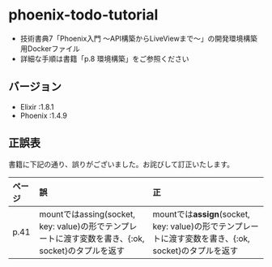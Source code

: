 # phoenix-todo-tutorial

- 技術書典7「Phoenix入門 〜API構築からLiveViewまで〜」の開発環境構築用Dockerファイル
- 詳細な手順は書籍「p.8 環境構築」をご参照ください

## バージョン

- Elixir  :1.8.1
- Phoenix :1.4.9

## 正誤表

書籍に下記の通り、誤りがございました。お詫びして訂正いたします。

ページ | 誤 | 正
:-- | :-- | :--
p.41 | mountではassing(socket, key: value)の形でテンプレートに渡す変数を書き、{:ok, socket}のタプルを返す | mountでは**assign**(socket, key: value)の形でテンプレートに渡す変数を書き、{:ok, socket}のタプルを返す
